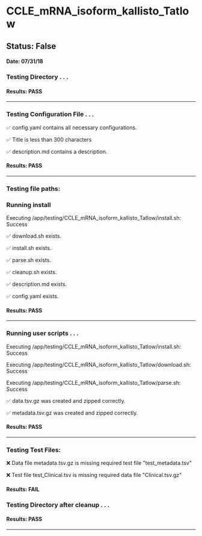 # CCLE_mRNA_isoform_kallisto_Tatlow
## Status: False
#### Date: 07/31/18
### Testing Directory . . .

#### Results: PASS
---
### Testing Configuration File . . .

&#9989;	config.yaml contains all necessary configurations.

&#9989;	Title is less than 300 characters

&#9989;	description.md contains a description.

#### Results: PASS
---

### Testing file paths:

### Running install

Executing /app/testing/CCLE_mRNA_isoform_kallisto_Tatlow/install.sh: Success

&#9989;	download.sh exists.

&#9989;	install.sh exists.

&#9989;	parse.sh exists.

&#9989;	cleanup.sh exists.

&#9989;	description.md exists.

&#9989;	config.yaml exists.

#### Results: PASS
---
### Running user scripts . . .

Executing /app/testing/CCLE_mRNA_isoform_kallisto_Tatlow/install.sh: Success

Executing /app/testing/CCLE_mRNA_isoform_kallisto_Tatlow/download.sh: Success

Executing /app/testing/CCLE_mRNA_isoform_kallisto_Tatlow/parse.sh: Success

&#9989;	data.tsv.gz was created and zipped correctly.

&#9989;	metadata.tsv.gz was created and zipped correctly.

#### Results: PASS
---
### Testing Test Files:

&#10060;	Data file metadata.tsv.gz is missing required test file "test_metadata.tsv"

&#10060;	Test file test_Clinical.tsv is missing required data file "Clinical.tsv.gz"

#### Results: FAIL


### Testing Directory after cleanup . . .

#### Results: PASS
---
